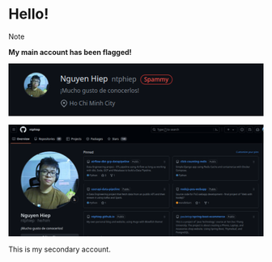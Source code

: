 # Hello!

> [!NOTE]  
> **My main account has been flagged!**

![alt text](image.png)

![alt text](image-1.png)


This is my secondary account.